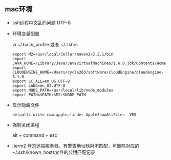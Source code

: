 ## mac环境

* ssh远程中文乱码问题  UTF-8

* 环境变量配置

    vi ~/.bash_profile 或者 ~/.zshrc

    ```
    export M2=/usr/local/Cellar/maven2/2.2.1/bin
    export JAVA_HOME=/Library/Java/JavaVirtualMachines/1.6.0.jdk/Contents/Home
    export CLOUDENGINE_HOME=/Users/cycle263/software/cloudEngine/cloudengine-3.1.8
    export LC_ALL=en_US.UTF-8
    export LANG=en_US.UTF-8
    export NODE_PATH=/usr/local/lib/node_modules
    export PATH=$PATH:$M2:$NODE_PATH
    ```
* 显示隐藏文件

    `defaults write com.apple.finder AppleShowAllFiles  YES`

* 强制关闭进程

  alt + command + esc

* iterm2 登录远端服务器，有警告地址映射不匹配，可删除对应的~/.ssh/known_hosts文件的公钥匹配记录
